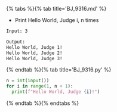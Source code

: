 {% tabs %}{% tab title='BJ_9316.md' %}

* Print Hello World, Judge i, n times

```txt
Input: 3

Output:
Hello World, Judge 1!
Hello World, Judge 2!
Hello World, Judge 3!
```

{% endtab %}{% tab title='BJ_9316.py' %}

```py
n = int(input())
for i in range(1, n + 1):
  print(f"Hello World, Judge {i}!")
```

{% endtab %}{% endtabs %}
